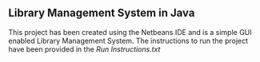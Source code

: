 ## Library Management System in Java
This project has been created using the Netbeans IDE and is a simple GUI enabled Library Management System. The instructions to run the project have been provided in the _Run Instructions.txt_

